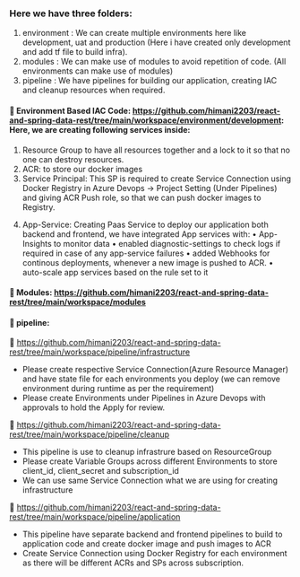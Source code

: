 ### Here we have three folders:
1) environment : We can create multiple environments here like development, uat and production (Here i have created only development and add tf file to build infra).
2) modules : We can make use of modules to avoid repetition of code. (All environments can make use of modules)
3) pipeline : We have pipelines for building our application, creating IAC and cleanup resources when required.

#### 	Environment Based IAC Code: https://github.com/himani2203/react-and-spring-data-rest/tree/main/workspace/environment/development: Here, we are creating following services inside:

1) Resource Group to have all resources together and a lock to it so that no one can destroy resources.
2) ACR: to store our docker images
3) Service Principal: This SP is required to create Service Connection using Docker Registry in Azure Devops -> Project Setting (Under Pipelines) and giving ACR Push role, so that we can push docker images to Registry.
4.	App-Service: Creating Paas Service to deploy our application both backend and frontend, we have integrated App services with:
•	App-Insights to monitor data
•	enabled diagnostic-settings to check logs if required in case of any app-service failures
•	added Webhooks for continous deployments, whenever a new image is pushed to ACR.
•	auto-scale app services based on the rule set to it

 #### 	Modules: https://github.com/himani2203/react-and-spring-data-rest/tree/main/workspace/modules
 
#### 	pipeline:
  
 https://github.com/himani2203/react-and-spring-data-rest/tree/main/workspace/pipeline/infrastructure
  - Please create respective Service Connection(Azure Resource Manager) and have state file for each environments you deploy (we can remove environment during runtime as per the requirement)
  - Please create Environments under Pipelines in Azure Devops with approvals to hold the Apply for review.
 
  https://github.com/himani2203/react-and-spring-data-rest/tree/main/workspace/pipeline/cleanup
  - This pipeline is use to cleanup infrastrure based on ResourceGroup
  - Please create Variable Groups across different Environments to store client_id, client_secret and subscription_id
  - We can use same Service Connection what we are using for creating infrastructure
  
  https://github.com/himani2203/react-and-spring-data-rest/tree/main/workspace/pipeline/application
   - This pipeline have separate backend and frontend pipelines to build to application code and create docker image and push images to ACR
   - Create Service Connection using Docker Registry for each environment as there will be different ACRs and SPs across subscription.
 
